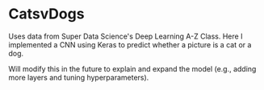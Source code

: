 # CatsvDogs

Uses data from Super Data Science's Deep Learning A-Z Class. Here I implemented a CNN using Keras to predict whether a picture is a cat or a dog.

Will modify this in the future to explain and expand the model (e.g., adding more layers and tuning hyperparameters).
